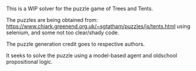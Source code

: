 This is a WIP solver for the puzzle game of Trees and Tents.

The puzzles are being obtained from:
https://www.chiark.greenend.org.uk/~sgtatham/puzzles/js/tents.html
using selenium, and some not too clear/shady code.

The puzzle generation credit goes to respective authors.

It seeks to solve the puzzle using a model-based agent and oldschool propositional logic.